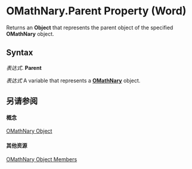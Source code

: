 
# OMathNary.Parent Property (Word)

Returns an  **Object** that represents the parent object of the specified **OMathNary** object.


## Syntax

 _表达式_. **Parent**

 _表达式_ A variable that represents a **[OMathNary](a1e89e56-2881-7ec3-915d-6a0dff45eab2.md)** object.


## 另请参阅


#### 概念


[OMathNary Object](a1e89e56-2881-7ec3-915d-6a0dff45eab2.md)
#### 其他资源


[OMathNary Object Members](http://msdn.microsoft.com/library/0d550345-b1c4-d964-effa-f0b294b5a3bc%28Office.15%29.aspx)